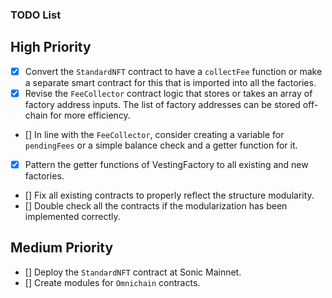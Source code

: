 ### TODO List

## High Priority
- [x] Convert the `StandardNFT` contract to have a `collectFee` function or make a separate smart contract for this that is imported into all the factories.
- [x] Revise the `FeeCollector` contract logic that stores or takes an array of factory address inputs. The list of factory addresses can be stored off-chain for more efficiency.
- [] In line with the `FeeCollector`, consider creating a variable for `pendingFees` or a simple balance check and a getter function for it.
- [x] Pattern the getter functions of VestingFactory to all existing and new factories.
- [] Fix all existing contracts to properly reflect the structure modularity.
- [] Double check all the contracts if the modularization has been implemented correctly.

## Medium Priority
- [] Deploy the `StandardNFT` contract at Sonic Mainnet.
- [] Create modules for `Omnichain` contracts.